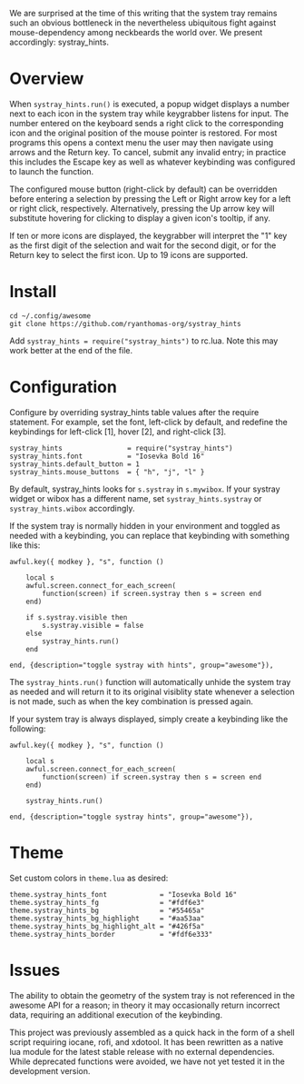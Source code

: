 We are surprised at the time of this writing that the system tray remains such an obvious bottleneck in the nevertheless ubiquitous fight against mouse-dependency among neckbeards the world over. We present accordingly: systray_hints.

# Overview

When `systray_hints.run()` is executed, a popup widget displays a number next to each icon in the system tray while keygrabber listens for input. The number entered on the keyboard sends a right click to the corresponding icon and the original position of the mouse pointer is restored. For most programs this opens a context menu the user may then navigate using arrows and the Return key. To cancel, submit any invalid entry; in practice this includes the Escape key as well as whatever keybinding was configured to launch the function.

The configured mouse button (right-click by default) can be overridden before entering a selection by pressing the Left or Right arrow key for a left or right click, respectively. Alternatively, pressing the Up arrow key will substitute hovering for clicking to display a given icon's tooltip, if any. 

If ten or more icons are displayed, the keygrabber will interpret the "1" key as the first digit of the selection and wait for the second digit, or for the Return key to select the first icon. Up to 19 icons are supported.

# Install

    cd ~/.config/awesome
    git clone https://github.com/ryanthomas-org/systray_hints

Add `systray_hints = require("systray_hints")` to rc.lua. Note this may work better at the end of the file.

# Configuration

Configure by overriding systray_hints table values after the require statement. For example, set the font, left-click by default, and redefine the keybindings for left-click [1], hover [2], and right-click [3].

    systray_hints                = require("systray_hints")
    systray_hints.font           = "Iosevka Bold 16"
    systray_hints.default_button = 1
    systray_hints.mouse_buttons  = { "h", "j", "l" }

By default, systray_hints looks for `s.systray` in `s.mywibox`. If your systray widget or wibox has a different name, set `systray_hints.systray` or `systray_hints.wibox` accordingly.

If the system tray is normally hidden in your environment and toggled as needed with a keybinding, you can replace that keybinding with something like this:

    awful.key({ modkey }, "s", function ()

        local s
        awful.screen.connect_for_each_screen(
            function(screen) if screen.systray then s = screen end 
        end)

        if s.systray.visible then
            s.systray.visible = false
        else
            systray_hints.run()
        end

    end, {description="toggle systray with hints", group="awesome"}),

The `systray_hints.run()` function will automatically unhide the system tray as needed and will return it to its original visiblity state whenever a selection is not made, such as when the key combination is pressed again.

If your system tray is always displayed, simply create a keybinding like the following:

    awful.key({ modkey }, "s", function ()

        local s
        awful.screen.connect_for_each_screen(
            function(screen) if screen.systray then s = screen end 
        end)

        systray_hints.run() 

    end, {description="toggle systray hints", group="awesome"}),

# Theme

Set custom colors in `theme.lua` as desired:

    theme.systray_hints_font             = "Iosevka Bold 16"
    theme.systray_hints_fg               = "#fdf6e3" 
    theme.systray_hints_bg               = "#55465a" 
    theme.systray_hints_bg_highlight     = "#aa53aa" 
    theme.systray_hints_bg_highlight_alt = "#426f5a"
    theme.systray_hints_border           = "#fdf6e333"

# Issues

The ability to obtain the geometry of the system tray is not referenced in the awesome API for a reason; in theory it may occasionally return incorrect data, requiring an additional execution of the keybinding.

This project was previously assembled as a quick hack in the form of a shell script requiring iocane, rofi, and xdotool. It has been rewritten as a native lua module for the latest stable release with no external dependencies. While deprecated functions were avoided, we have not yet tested it in the development version.
